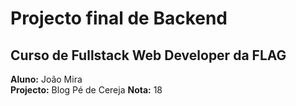 # Projecto final de Backend
## Curso de Fullstack Web Developer da FLAG

**Aluno:** João Mira  
**Projecto:** Blog Pé de Cereja 
**Nota:** 18
